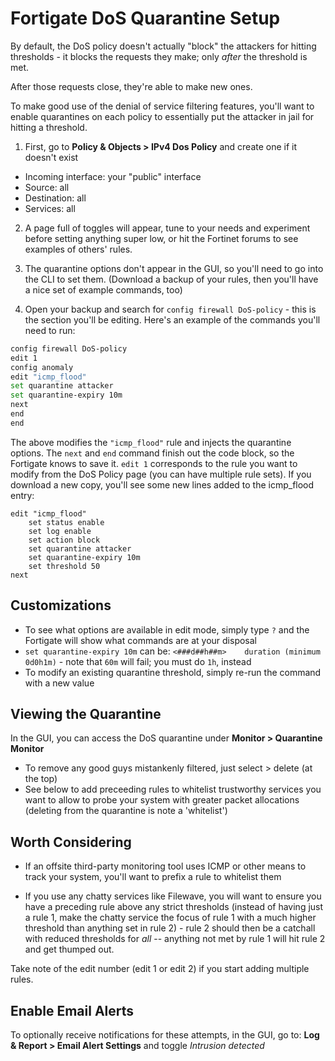 # Fortigate DoS Quarantine Setup
By default, the DoS policy doesn't actually "block" the attackers for hitting thresholds - it blocks the requests they make; only *after* the threshold is met.

After those requests close, they're able to make new ones.

To make good use of the denial of service filtering features, you'll want to enable quarantines on each policy to essentially put the attacker in jail for hitting a threshold.

1. First, go to **Policy & Objects > IPv4 Dos Policy**  and create one if it doesn't exist
 - Incoming interface: your "public" interface
 - Source: all
 - Destination: all
 - Services: all

2. A page full of toggles will appear, tune to your needs and experiment before setting anything super low, or hit the Fortinet forums to see examples of others' rules.

3. The quarantine options don't appear in the GUI, so you'll need to go into the CLI to set them. (Download a backup of your rules, then you'll have a nice set of example commands, too)

4. Open your backup and search for `config firewall DoS-policy` - this is the section you'll be editing.  Here's an example of the commands you'll need to run:
```bash
config firewall DoS-policy
edit 1
config anomaly
edit "icmp_flood"
set quarantine attacker
set quarantine-expiry 10m
next
end
end
```
The above modifies the `"icmp_flood"` rule and injects the quarantine options.  The `next` and `end` command finish out the code block, so the Fortigate knows to save it.  `edit 1` corresponds to the rule you want to modify from the DoS Policy page (you can have multiple rule sets).  If you download a new copy, you'll see some new lines added to the icmp_flood entry:
```text
edit "icmp_flood"
    set status enable
    set log enable
    set action block
    set quarantine attacker
    set quarantine-expiry 10m
    set threshold 50
next
```

## Customizations
- To see what options are available in edit mode, simply type `?` and the Fortigate will show what commands are at your disposal
- `set quarantine-expiry 10m` can be: `<###d##h##m>    duration (minimum 0d0h1m)` - note that `60m` will fail; you must do `1h`, instead
- To modify an existing quarantine threshold, simply re-run the command with a new value

## Viewing the Quarantine
In the GUI, you can access the DoS quarantine under **Monitor > Quarantine Monitor**
- To remove any good guys mistankenly filtered, just select > delete (at the top)
- See below to add preceeding rules to whitelist trustworthy services you want to allow to probe your system with greater packet allocations (deleting from the quarantine is note a 'whitelist')

## Worth Considering
- If an offsite third-party monitoring tool uses ICMP or other means to track your system, you'll want to prefix a rule to whitelist them

- If you use any chatty services like Filewave, you will want to ensure you have a preceding rule above any strict thresholds (instead of having just a rule 1, make the chatty service the focus of rule 1 with a much higher threshold than anything set in rule 2) - rule 2 should then be a catchall with reduced thresholds for *all* -- anything not met by rule 1 will hit rule 2 and get thumped out.

Take note of the edit number (edit 1 or edit 2) if you start adding multiple rules.

## Enable Email Alerts
To optionally receive notifications for these attempts, in the GUI, go to: **Log & Report > Email Alert Settings** and toggle *Intrusion detected*
